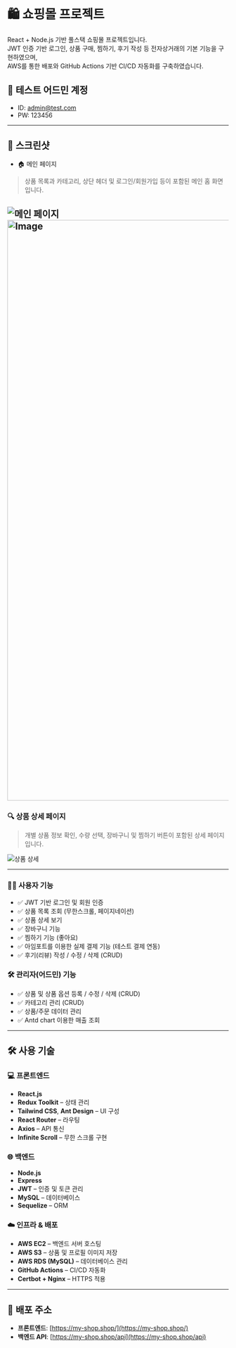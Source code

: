 # 🛍️ 쇼핑몰 프로젝트

React + Node.js 기반 풀스택 쇼핑몰 프로젝트입니다.  
JWT 인증 기반 로그인, 상품 구매, 찜하기, 후기 작성 등 전자상거래의 기본 기능을 구현하였으며,  
AWS를 통한 배포와 GitHub Actions 기반 CI/CD 자동화를 구축하였습니다.

## :rocket: 테스트 어드민 계정

- ID: admin@test.com
- PW: 123456

---

## 📸 스크린샷

- 🏠 메인 페이지

> 상품 목록과 카테고리, 상단 헤더 및 로그인/회원가입 등이 포함된 메인 홈 화면입니다.

![메인 페이지](https://github.com/user-attachments/assets/8f76e09a-5a69-4c4f-9086-73f0158dfda5)
<img width="798" height="1322" alt="Image" src="https://github.com/user-attachments/assets/8f76e09a-5a69-4c4f-9086-73f0158dfda5" />
---

### 🔍 상품 상세 페이지

> 개별 상품 정보 확인, 수량 선택, 장바구니 및 찜하기 버튼이 포함된 상세 페이지입니다.

![상품 상세](https://github.com/your-id/your-repo/assets/your-img-id/product_detail.png)

---

### 🧑‍💼 사용자 기능

- ✅ JWT 기반 로그인 및 회원 인증
- ✅ 상품 목록 조회 (무한스크롤, 페이지네이션)
- ✅ 상품 상세 보기
- ✅ 장바구니 기능
- ✅ 찜하기 기능 (좋아요)
- ✅ 아임포트를 이용한 실제 결제 기능 (테스트 결제 연동)
- ✅ 후기(리뷰) 작성 / 수정 / 삭제 (CRUD)

### 🛠️ 관리자(어드민) 기능

- ✅ 상품 및 상품 옵션 등록 / 수정 / 삭제 (CRUD)
- ✅ 카테고리 관리 (CRUD)
- ✅ 상품/주문 데이터 관리
- ✅ Antd chart 이용한 매출 조회

---

## 🛠 사용 기술

### 💻 프론트엔드

- **React.js**
- **Redux Toolkit** – 상태 관리
- **Tailwind CSS**, **Ant Design** – UI 구성
- **React Router** – 라우팅
- **Axios** – API 통신
- **Infinite Scroll** – 무한 스크롤 구현

### 🌐 백엔드

- **Node.js**
- **Express**
- **JWT** – 인증 및 토큰 관리
- **MySQL** – 데이터베이스
- **Sequelize** – ORM

### ☁️ 인프라 & 배포

- **AWS EC2** – 백엔드 서버 호스팅
- **AWS S3** – 상품 및 프로필 이미지 저장
- **AWS RDS (MySQL)** – 데이터베이스 관리
- **GitHub Actions** – CI/CD 자동화
- **Certbot + Nginx** – HTTPS 적용

---

## 🚀 배포 주소

- **프론트엔드**: [https://my-shop.shop/](https://my-shop.shop/)
- **백엔드 API**: [https://my-shop.shop/api](https://my-shop.shop/api)
